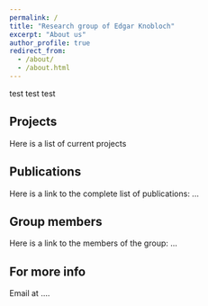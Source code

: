 ```yaml
---
permalink: /
title: "Research group of Edgar Knobloch"
excerpt: "About us"
author_profile: true
redirect_from: 
  - /about/
  - /about.html
---
```



test test test




Projects
------
Here is a list of current projects

Publications
------
Here is a link to the complete list of publications:   ...

Group members
------
Here is a link to the members of the group: ...




For more info
------
Email at ....
